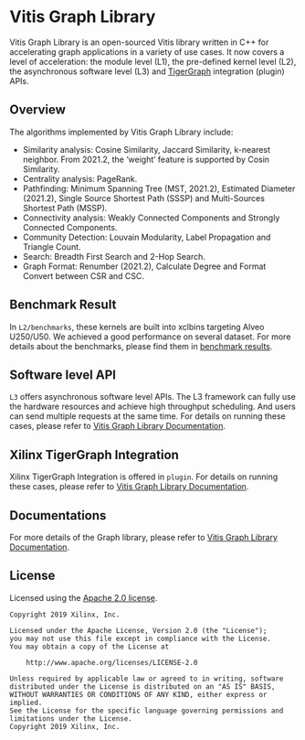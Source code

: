 # Vitis Graph Library

Vitis Graph Library is an open-sourced Vitis library written in C++ for accelerating graph applications in a variety of use cases. It now covers a level of acceleration: the module level (L1), the pre-defined kernel level (L2), the asynchronous software level (L3) and [TigerGraph](https://www.tigergraph.com/) integration (plugin) APIs. 

## Overview

The algorithms implemented by Vitis Graph Library include:

- Similarity analysis: Cosine Similarity, Jaccard Similarity, k-nearest neighbor. From 2021.2, the ‘weight’ feature is supported by Cosin Similarity.
- Centrality analysis: PageRank.
- Pathfinding: Minimum Spanning Tree (MST, 2021.2), Estimated Diameter (2021.2), Single Source Shortest Path (SSSP) and Multi-Sources Shortest Path (MSSP).
- Connectivity analysis: Weakly Connected Components and Strongly Connected Components.
- Community Detection: Louvain Modularity, Label Propagation and Triangle Count.
- Search: Breadth First Search and 2-Hop Search.
- Graph Format: Renumber (2021.2), Calculate Degree and Format Convert between CSR and CSC.


## Benchmark Result

In `L2/benchmarks`, these kernels are built into xclbins targeting Alveo U250/U50. We achieved a good performance on several dataset. For more details about the benchmarks, please find them in [benchmark results](https://xilinx.github.io/Vitis_Libraries/graph/2021.2/benchmark.html).

## Software level API

`L3` offers asynchronous software level APIs. The L3 framework can fully use the hardware resources and achieve high throughput scheduling. And users can send multiple requests at the same time. For details on running these cases, please refer to [Vitis Graph Library Documentation](https://xilinx.github.io/Vitis_Libraries/graph/2021.2/guide_L3/L3_internal/getting_started.html).

## Xilinx TigerGraph Integration

Xilinx TigerGraph Integration is offered in `plugin`. For details on running these cases, please refer to [Vitis Graph Library Documentation](https://xilinx.github.io/Vitis_Libraries/graph/2021.2/plugin/tigergraph_integration.html).

## Documentations

For more details of the Graph library, please refer to [Vitis Graph Library Documentation](https://xilinx.github.io/Vitis_Libraries/graph/2021.2/index.html).

## License

Licensed using the [Apache 2.0 license](https://www.apache.org/licenses/LICENSE-2.0).

    Copyright 2019 Xilinx, Inc.
    
    Licensed under the Apache License, Version 2.0 (the "License");
    you may not use this file except in compliance with the License.
    You may obtain a copy of the License at
    
        http://www.apache.org/licenses/LICENSE-2.0
    
    Unless required by applicable law or agreed to in writing, software
    distributed under the License is distributed on an "AS IS" BASIS,
    WITHOUT WARRANTIES OR CONDITIONS OF ANY KIND, either express or implied.
    See the License for the specific language governing permissions and
    limitations under the License.
    Copyright 2019 Xilinx, Inc.



